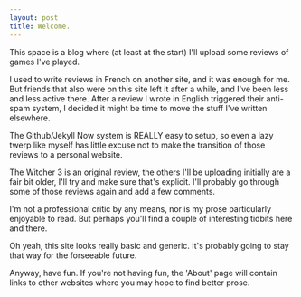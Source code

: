 ```yaml
---
layout: post
title: Welcome.
---
```


This space is a blog where (at least at the start) I'll upload some reviews of games I've played. 

I used to write reviews in French on another site, and it was enough for me. But friends that also were on this site left it after a while, and I've been less and less active there. After a review I wrote in English triggered their anti-spam system, I decided it might be time to move the stuff I've written elsewhere.

The Github/Jekyll Now system is REALLY easy to setup, so even a lazy twerp like myself has little excuse not to make the transition of those reviews to a personal website.

The Witcher 3 is an original review, the others I'll be uploading initially are a fair bit older, I'll try and make sure that's explicit. I'll probably go through some of those reviews again and add a few comments.

I'm not a professional critic by any means, nor is my prose particularly enjoyable to read. But perhaps you'll find a couple of interesting tidbits here and there.

Oh yeah, this site looks really basic and generic. It's probably going to stay that way for the forseeable future.

Anyway, have fun. If you're not having fun, the 'About' page will contain links to other websites where you may hope to find better prose.